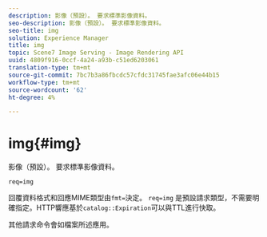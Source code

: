 ```yaml
---
description: 影像（預設）。 要求標準影像資料。
seo-description: 影像（預設）。 要求標準影像資料。
seo-title: img
solution: Experience Manager
title: img
topic: Scene7 Image Serving - Image Rendering API
uuid: 4809f916-0ccf-4a24-a93b-c51ed6203061
translation-type: tm+mt
source-git-commit: 7bc7b3a86fbcdc57cfdc31745fae3afc06e44b15
workflow-type: tm+mt
source-wordcount: '62'
ht-degree: 4%

---
```



# img{#img}

影像（預設）。 要求標準影像資料。

`req=img`

回覆資料格式和回應MIME類型由`fmt=`決定。 `req=img` 是預設請求類型，不需要明確指定。HTTP響應基於`catalog::Expiration`可以與TTL進行快取。

其他請求命令會如檔案所述應用。
